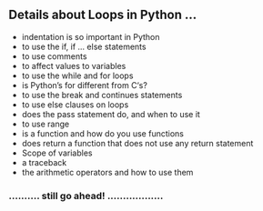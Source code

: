 ## Details about Loops in Python ...

-    indentation is so important in Python
-    to use the if, if ... else statements
-    to use comments
-    to affect values to variables
-    to use the while and for loops
-    is Python’s for different from C‘s?
-    to use the break and continues statements
-    to use else clauses on loops
-    does the pass statement do, and when to use it
-    to use range
-    is a function and how do you use functions
-    does return a function that does not use any return statement
-    Scope of variables
-    a traceback
-    the arithmetic operators and how to use them


### .......... still go ahead! ..................

